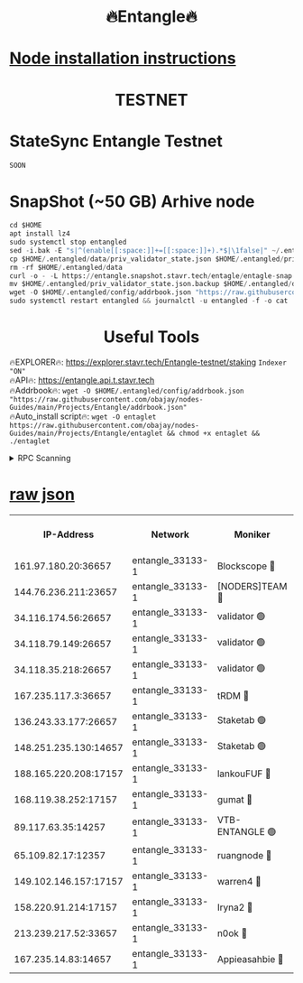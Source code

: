 <h1 align="center"> 🔥Entangle🔥</h1>

[Node installation instructions](https://github.com/obajay/nodes-Guides/tree/main/Projects/Entangle)
=

<h1 align="center"> TESTNET</h1>

# StateSync Entangle Testnet
```python
SOON
```
# SnapShot (~50 GB) Arhive node
```python
cd $HOME
apt install lz4
sudo systemctl stop entangled
sed -i.bak -E "s|^(enable[[:space:]]+=[[:space:]]+).*$|\1false|" ~/.entangled/config/config.toml
cp $HOME/.entangled/data/priv_validator_state.json $HOME/.entangled/priv_validator_state.json.backup
rm -rf $HOME/.entangled/data
curl -o - -L https://entangle.snapshot.stavr.tech/entagle/entagle-snap.tar.lz4 | lz4 -c -d - | tar -x -C $HOME/.entangled --strip-components 2
mv $HOME/.entangled/priv_validator_state.json.backup $HOME/.entangled/data/priv_validator_state.json
wget -O $HOME/.entangled/config/addrbook.json "https://raw.githubusercontent.com/obajay/nodes-Guides/main/Projects/Entangle/addrbook.json"
sudo systemctl restart entangled && journalctl -u entangled -f -o cat
```
 <h1 align="center"> Useful Tools</h1>
 
🔥EXPLORER🔥: https://explorer.stavr.tech/Entangle-testnet/staking        `Indexer "ON"` \
🔥API🔥:      https://entangle.api.t.stavr.tech \
🔥Addrbook🔥: ```wget -O $HOME/.entangled/config/addrbook.json "https://raw.githubusercontent.com/obajay/nodes-Guides/main/Projects/Entangle/addrbook.json"``` \
🔥Auto_install script🔥:  `wget -O entaglet https://raw.githubusercontent.com/obajay/nodes-Guides/main/Projects/Entangle/entaglet && chmod +x entaglet && ./entaglet`


<details>
<summary>RPC Scanning</summary>

<h2 align="center"> We scan nodes in real time every 4 hours. And we provide the final result of RPC endpoints.
We cannot influence the operation of these nodes in any way. </h2>


```python
If Voting Power is higher than 0 --> then the Node is a validator of the network and may be subject to attack and be a potential threat to the chain.
```
```python
We marked such validators with a red symbol
```

</details>

[raw json](https://rpc-check.entangt.stavr.tech/entangt/rpc-entangt-result.json)
=


<table><tr><th>IP-Address</th><th>Network</th><th>Moniker</th><th>Latest Block Height</th><th>Earliest Block Height</th><th>Catching Up</th><th>Tx Index</th><th>Voting Power</th><th>Scan Time</th></tr><tr><td>161.97.180.20:36657</td><td>entangle_33133-1</td><td>Blockscope 🔴</td><td>1730202</td><td>1</td><td>False</td><td>off</td><td>259586473635098</td><td>2024-01-17T11:43:48.268826327UTC</td></tr><tr><td>144.76.236.211:23657</td><td>entangle_33133-1</td><td>[NODERS]TEAM 🔴</td><td>1730205</td><td>1</td><td>False</td><td>off</td><td>47049700500000000</td><td>2024-01-17T11:44:00.575773584UTC</td></tr><tr><td>34.116.174.56:26657</td><td>entangle_33133-1</td><td>validator 🟢</td><td>1730066</td><td>1</td><td>False</td><td>on</td><td>0</td><td>2024-01-17T11:44:06.416706190UTC</td></tr><tr><td>34.118.79.149:26657</td><td>entangle_33133-1</td><td>validator 🟢</td><td>1730104</td><td>1</td><td>False</td><td>on</td><td>0</td><td>2024-01-17T11:44:07.122783516UTC</td></tr><tr><td>34.118.35.218:26657</td><td>entangle_33133-1</td><td>validator 🟢</td><td>1730144</td><td>1</td><td>False</td><td>on</td><td>0</td><td>2024-01-17T11:44:08.286342040UTC</td></tr><tr><td>167.235.117.3:36657</td><td>entangle_33133-1</td><td>tRDM 🔴</td><td>1730206</td><td>1</td><td>False</td><td>on</td><td>156936948832723</td><td>2024-01-17T11:44:08.676539693UTC</td></tr><tr><td>136.243.33.177:26657</td><td>entangle_33133-1</td><td>Staketab 🟢</td><td>1730205</td><td>660001</td><td>False</td><td>on</td><td>0</td><td>2024-01-17T11:44:02.935578878UTC</td></tr><tr><td>148.251.235.130:14657</td><td>entangle_33133-1</td><td>Staketab 🟢</td><td>1730202</td><td>660801</td><td>False</td><td>on</td><td>0</td><td>2024-01-17T11:43:47.895168868UTC</td></tr><tr><td>188.165.220.208:17157</td><td>entangle_33133-1</td><td>lankouFUF 🔴</td><td>1730203</td><td>725001</td><td>False</td><td>on</td><td>180899900000002</td><td>2024-01-17T11:43:53.342402041UTC</td></tr><tr><td>168.119.38.252:17157</td><td>entangle_33133-1</td><td>gumat 🔴</td><td>1730203</td><td>962001</td><td>False</td><td>on</td><td>314013548351851</td><td>2024-01-17T11:43:53.077493247UTC</td></tr><tr><td>89.117.63.35:14257</td><td>entangle_33133-1</td><td>VTB-ENTANGLE 🟢</td><td>1730204</td><td>1162001</td><td>False</td><td>off</td><td>0</td><td>2024-01-17T11:43:57.866850678UTC</td></tr><tr><td>65.109.82.17:12357</td><td>entangle_33133-1</td><td>ruangnode 🔴</td><td>1730202</td><td>1312001</td><td>False</td><td>off</td><td>320450335362747</td><td>2024-01-17T11:43:48.712093138UTC</td></tr><tr><td>149.102.146.157:17157</td><td>entangle_33133-1</td><td>warren4 🔴</td><td>1730205</td><td>1436001</td><td>False</td><td>on</td><td>454417023854259</td><td>2024-01-17T11:44:00.329921368UTC</td></tr><tr><td>158.220.91.214:17157</td><td>entangle_33133-1</td><td>Iryna2 🔴</td><td>1730206</td><td>1440001</td><td>False</td><td>on</td><td>278277208343724</td><td>2024-01-17T11:44:07.483017957UTC</td></tr><tr><td>213.239.217.52:33657</td><td>entangle_33133-1</td><td>n0ok 🔴</td><td>1730206</td><td>1630206</td><td>False</td><td>off</td><td>46574292273662988</td><td>2024-01-17T11:44:06.715190177UTC</td></tr><tr><td>167.235.14.83:14657</td><td>entangle_33133-1</td><td>Appieasahbie 🔴</td><td>1730206</td><td>1716001</td><td>False</td><td>on</td><td>44123121801989996</td><td>2024-01-17T11:44:07.787553888UTC</td></tr></table>
